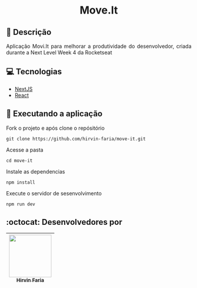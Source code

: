 <div align="center">
<h1 align="center"> Move.It </h1>
</div>


## 📗 Descrição

<p align="justify"> 
Aplicação Movi.It para melhorar a produtividade do desenvolvedor, criada durante a Next Level Week 4 da Rocketseat 
<p>


## 💻 Tecnologias

- [NextJS](https://nextjs.org/)
- [React](https://pt-br.reactjs.org/)


## 🚀 Executando a aplicação

Fork o projeto e após clone o repósitório

`git clone https://github.com/hirvin-faria/move-it.git`

Acesse a pasta

`cd move-it`

Instale as dependencias

`npm install`

Execute o servidor de sesenvolvimento

`npm run dev`


## :octocat: Desenvolvedores por

| [<img src="https://avatars0.githubusercontent.com/u/42902087?s=400&u=2627dc250e09bb350c2dc70e974dd102090c3e2b&v=4" width=115 > <br> <sub> Hirvin Faria </sub>](https://github.com/hirvin-faria) |
| :---------------------------------------------------------------------------------------------------------------------------------------------------------------------------------------------: |

